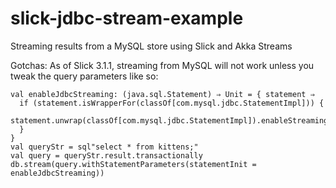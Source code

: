 # slick-jdbc-stream-example
Streaming results from a MySQL store using Slick and Akka Streams

Gotchas:
As of Slick 3.1.1, streaming from MySQL will not work unless you tweak the query parameters like so:
```
val enableJdbcStreaming: (java.sql.Statement) ⇒ Unit = { statement ⇒
  if (statement.isWrapperFor(classOf[com.mysql.jdbc.StatementImpl])) {
    statement.unwrap(classOf[com.mysql.jdbc.StatementImpl]).enableStreamingResults()
  }
}
val queryStr = sql"select * from kittens;"
val query = queryStr.result.transactionally
db.stream(query.withStatementParameters(statementInit = enableJdbcStreaming))
```
